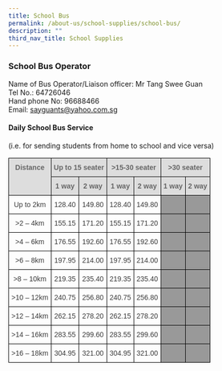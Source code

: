 ```yaml
---
title: School Bus
permalink: /about-us/school-supplies/school-bus/
description: ""
third_nav_title: School Supplies
---
```

### School Bus Operator  


Name of Bus Operator/Liaison officer: Mr Tang Swee Guan <br>
Tel No.: 64726046  <br>
Hand phone No: 96688466  <br>
Email: [sayguants@yahoo.com.sg](mailto:sayguants@yahoo.com.sg)

#### Daily School Bus Service 

(i.e. for sending students from home to school and vice versa)

<style type="text/css">
.tg  {border-collapse:collapse;border-spacing:0;}
.tg td{border-color:black;border-style:solid;border-width:1px;font-family:Arial, sans-serif;font-size:14px;
  overflow:hidden;padding:10px 5px;word-break:normal;}
.tg th{border-color:black;border-style:solid;border-width:1px;font-family:Arial, sans-serif;font-size:14px;
  font-weight:normal;overflow:hidden;padding:10px 5px;word-break:normal;}
.tg .tg-a4yv{background-color:#DDD;color:#666;font-weight:bold;text-align:center;vertical-align:top}
.tg .tg-kw6s{color:#3D3D3D;text-align:center;vertical-align:bottom}
.tg .tg-x1qg{background-color:#999;color:#3D3D3D;text-align:center;vertical-align:bottom}
</style>
<table class="tg">
<thead>
  <tr>
    <th class="tg-a4yv" rowspan="2">Distance</th>
    <th class="tg-a4yv" colspan="2">Up to 15 seater</th>
    <th class="tg-a4yv" colspan="2">&gt;15-30 seater</th>
    <th class="tg-a4yv" colspan="2">&gt;30 seater</th>
  </tr>
  <tr>
    <th class="tg-a4yv">1 way</th>
    <th class="tg-a4yv">2 way</th>
    <th class="tg-a4yv">1 way</th>
    <th class="tg-a4yv">2 way</th>
    <th class="tg-a4yv">1 way</th>
    <th class="tg-a4yv">2 way</th>
  </tr>
</thead>
<tbody>
  <tr>
    <td class="tg-kw6s">Up to 2km</td>
    <td class="tg-kw6s">128.40</td>
    <td class="tg-kw6s">149.80</td>
    <td class="tg-kw6s">128.40</td>
    <td class="tg-kw6s">149.80</td>
    <td class="tg-x1qg"> </td>
    <td class="tg-x1qg"> </td>
  </tr>
  <tr>
    <td class="tg-kw6s">&gt;2 – 4km</td>
    <td class="tg-kw6s">155.15</td>
    <td class="tg-kw6s">171.20</td>
    <td class="tg-kw6s">155.15</td>
    <td class="tg-kw6s">171.20</td>
    <td class="tg-x1qg"> </td>
    <td class="tg-x1qg"> </td>
  </tr>
  <tr>
    <td class="tg-kw6s">&gt;4 – 6km</td>
    <td class="tg-kw6s">176.55</td>
    <td class="tg-kw6s">192.60</td>
    <td class="tg-kw6s">176.55</td>
    <td class="tg-kw6s">192.60</td>
    <td class="tg-x1qg"> </td>
    <td class="tg-x1qg"> </td>
  </tr>
  <tr>
    <td class="tg-kw6s">&gt;6 – 8km</td>
    <td class="tg-kw6s">197.95</td>
    <td class="tg-kw6s">214.00</td>
    <td class="tg-kw6s">197.95</td>
    <td class="tg-kw6s">214.00</td>
    <td class="tg-x1qg"> </td>
    <td class="tg-x1qg"> </td>
  </tr>
  <tr>
    <td class="tg-kw6s">&gt;8 – 10km</td>
    <td class="tg-kw6s">219.35</td>
    <td class="tg-kw6s">235.40</td>
    <td class="tg-kw6s">219.35</td>
    <td class="tg-kw6s">235.40</td>
    <td class="tg-x1qg"> </td>
    <td class="tg-x1qg"> </td>
  </tr>
  <tr>
    <td class="tg-kw6s">&gt;10 – 12km</td>
    <td class="tg-kw6s">240.75</td>
    <td class="tg-kw6s">256.80</td>
    <td class="tg-kw6s"> 240.75</td>
    <td class="tg-kw6s">256.80</td>
    <td class="tg-x1qg"> </td>
    <td class="tg-x1qg"> </td>
  </tr>
  <tr>
    <td class="tg-kw6s">&gt;12 – 14km</td>
    <td class="tg-kw6s">262.15</td>
    <td class="tg-kw6s">278.20</td>
    <td class="tg-kw6s">262.15</td>
    <td class="tg-kw6s">278.20</td>
    <td class="tg-x1qg"> </td>
    <td class="tg-x1qg"> </td>
  </tr>
  <tr>
    <td class="tg-kw6s">&gt;14 – 16km</td>
    <td class="tg-kw6s">283.55</td>
    <td class="tg-kw6s">299.60</td>
    <td class="tg-kw6s">283.55</td>
    <td class="tg-kw6s">299.60</td>
    <td class="tg-x1qg"> </td>
    <td class="tg-x1qg"> </td>
  </tr>
  <tr>
    <td class="tg-kw6s">&gt;16 – 18km</td>
    <td class="tg-kw6s">304.95</td>
    <td class="tg-kw6s">321.00</td>
    <td class="tg-kw6s">304.95</td>
    <td class="tg-kw6s">321.00</td>
    <td class="tg-x1qg"> </td>
    <td class="tg-x1qg"> </td>
  </tr>
</tbody>
</table>